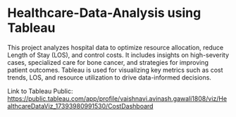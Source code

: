 # Healthcare-Data-Analysis using Tableau

This project analyzes hospital data to optimize resource allocation, reduce Length of Stay (LOS), and control costs. It includes insights on high-severity cases, specialized care for bone cancer, and strategies for improving patient outcomes. Tableau is used for visualizing key metrics such as cost trends, LOS, and resource utilization to drive data-informed decisions.

Link to Tableau Public: https://public.tableau.com/app/profile/vaishnavi.avinash.gawali1808/viz/HealthcareDataViz_17393980991530/CostDashboard
